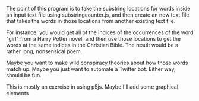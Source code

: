 The point of this program is to take the substring locations for words 
inside an input text file using substringcounter.js, and then create an
new text file that takes the words in those locations from another 
existing text file.

For instance, you would get all of the indices of the occurrences of the 
word "girl" from a Harry Potter novel, and then use those locations to 
get the words at the same indices in the Christian Bible. The result 
would be a rather long, nonsensical poem.

Maybe you want to make wild conspiracy theories about how those words
match up. Maybe you just want to automate a Twitter bot. Either way,
should be fun.

This is mostly an exercise in using p5js. Maybe I'll add some graphical 
elements